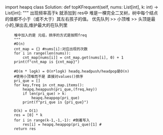 import heapq
class Solution:
    def topKFrequent(self, nums: List[int], k: int) -> List[int]:
        """ 出现频率高于k 就添加到 res中
        堆是一棵完全二叉树，树中每个结点的值都不小于（或不大于）其左右孩子的值。
        优先队列 >> 小顶堆 >> 头顶是最小的,弹出去,维护最大的在队列里
        
        堆中加入的是 元组，排序的方式是按照freq
        """
        #O(n)
        cnt_map = {} #nums[i]:对应出现的次数
        for i in range(len(nums)):
            cnt_map[nums[i]] = cnt_map.get(nums[i], 0) + 1
        print(f"cnt_map is {cnt_map}")
        
        #O(m * logk) = O(n*logk) headq.headpush/headpop是O(n)
        #使用小顶堆而不是 直接对values()排序
        pri_que = []
        for key,freq in cnt_map.items():
            heapq.heappush(pri_que,(freq,key))
            if len(pri_que) > k:
                heapq.heappop(pri_que)
            print(f"pri_que is {pri_que}")

        O(k) = O(1)
        res = [0] * k
        for i in range(k-1,-1,-1): #倒着写入
            res[i] = heapq.heappop(pri_que)[1] #
        return res
        
